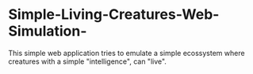 # Simple-Living-Creatures-Web-Simulation-
This simple web application tries to emulate a simple ecossystem where creatures with a simple "intelligence", can "live".
